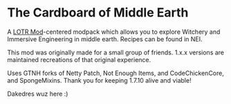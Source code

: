 # The Cardboard of Middle Earth
A [LOTR Mod](https://lotrminecraftmod.fandom.com/wiki/The_Lord_of_the_Rings_Minecraft_Mod_Wiki)-centered modpack which allows you to explore Witchery and Immersive Engineering in middle earth. Recipes can be found in NEI.

This mod was originally made for a small group of friends. 1.x.x versions are maintained recreations of that original experience.

Uses GTNH forks of Netty Patch, Not Enough Items, and CodeChickenCore, and SpongeMixins. Thank you for keeping 1.7.10 alive and viable!

Dakedres wuz here :)